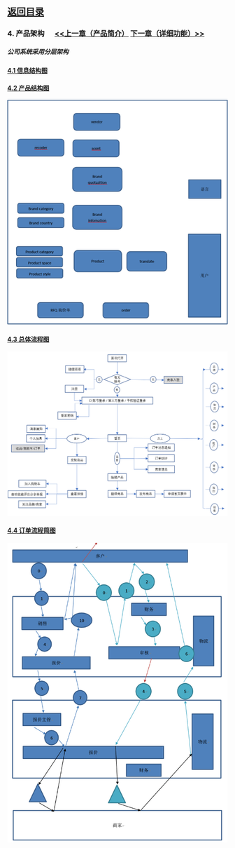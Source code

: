 
## [返回目录](../readme.md)  

### 4. 产品架构  &nbsp;&nbsp;&nbsp;&nbsp; [<<上一章（产品简介）](./3_Description.md) [下一章（详细功能）>>](./5_Function.md)
##### 公司系统采用分层架构

#### [4.1 信息结构图](./4_Z1.md)

#### [4.2 产品结构图](./4_Z2.md)
  ![产品结构图](./4_Img/2.jpg)
#### [4.3 总体流程图](./4_Img/3.jpg)
  ![总体流程图](./4_Img/3.jpg)
#### [4.4 订单流程简图](./4_Img/4.jpg)
  ![订单流程简图](./4_Img/4.jpg)
